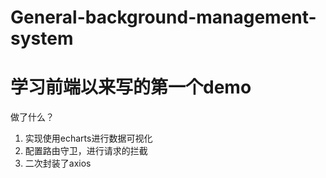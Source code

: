 # General-background-management-system
# 学习前端以来写的第一个demo
做了什么？
1. 实现使用echarts进行数据可视化
2. 配置路由守卫，进行请求的拦截
3. 二次封装了axios
